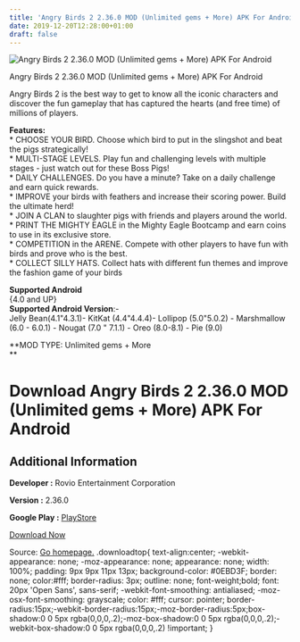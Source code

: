 ```yaml
---
title: 'Angry Birds 2 2.36.0 MOD (Unlimited gems + More) APK For Android'
date: 2019-12-20T12:28:00+01:00
draft: false
---
```


![Angry Birds 2 2.36.0 MOD (Unlimited gems + More) APK For Android](https://i1.wp.com/apkhome.net/wp-content/uploads/2019/12/Angry-Birds-2-2.36.0-MOD-Unlimited-gems-More.png "Angry Birds 2 2.36.0 MOD (Unlimited gems + More) APK For Android")

  

Angry Birds 2 2.36.0 MOD (Unlimited gems + More) APK For Android

Angry Birds 2 is the best way to get to know all the iconic characters and discover the fun gameplay that has captured the hearts (and free time) of millions of players.

**Features:**  
\* CHOOSE YOUR BIRD. Choose which bird to put in the slingshot and beat the pigs strategically!  
\* MULTI-STAGE LEVELS. Play fun and challenging levels with multiple stages - just watch out for these Boss Pigs!  
\* DAILY CHALLENGES. Do you have a minute? Take on a daily challenge and earn quick rewards.  
\* IMPROVE your birds with feathers and increase their scoring power. Build the ultimate herd!  
\* JOIN A CLAN to slaughter pigs with friends and players around the world.  
\* PRINT THE MIGHTY EAGLE in the Mighty Eagle Bootcamp and earn coins to use in its exclusive store.  
\* COMPETITION in the ARENE. Compete with other players to have fun with birds and prove who is the best.  
\* COLLECT SILLY HATS. Collect hats with different fun themes and improve the fashion game of your birds

**Supported Android**  
{4.0 and UP}  
**Supported Android Version**:-  
Jelly Bean(4.1"4.3.1)- KitKat (4.4"4.4.4)- Lollipop (5.0"5.0.2) - Marshmallow (6.0 - 6.0.1) - Nougat (7.0 " 7.1.1) - Oreo (8.0-8.1) - Pie (9.0)

**MOD TYPE: Unlimited gems + More  
**

Download Angry Birds 2 2.36.0 MOD (Unlimited gems + More) APK For Android
=========================================================================

Additional Information
----------------------

**Developer :** Rovio Entertainment Corporation

**Version :** 2.36.0

**Google Play :** [PlayStore](https://play.google.com/store/apps/details?id=com.rovio.baba#)

  

[Download Now](https://store4app.co/post/angry-birds-2-2-36-0-mod-unlimited-gems-more-apk-for-android_1576837896)

  
Source: [Go homepage.](https://store4app.co/post/angry-birds-2-2-36-0-mod-unlimited-gems-more-apk-for-android_1576837896) .downloadtop{ text-align:center; -webkit-appearance: none; -moz-appearance: none; appearance: none; width: 100%; padding: 9px 9px 11px 13px; background-color: #0EBD3F; border: none; color:#fff; border-radius: 3px; outline: none; font-weight;bold; font: 20px 'Open Sans', sans-serif; -webkit-font-smoothing: antialiased; -moz-osx-font-smoothing: grayscale; color: #fff; cursor: pointer; border-radius:15px;-webkit-border-radius:15px;-moz-border-radius:5px;box-shadow:0 0 5px rgba(0,0,0,.2);-moz-box-shadow:0 0 5px rgba(0,0,0,.2);-webkit-box-shadow:0 0 5px rgba(0,0,0,.2) !important; }